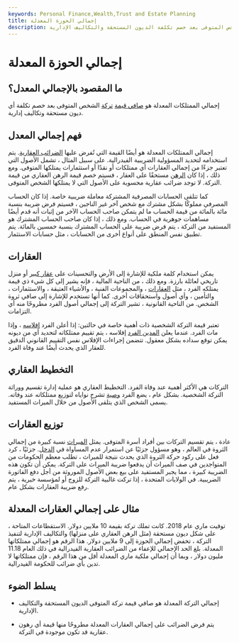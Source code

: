 ```yaml
---
keywords: Personal Finance,Wealth,Trust and Estate Planning
title: إجمالي الحوزة المعدلة
description: إجمالي الممتلكات المعدلة هو صافي قيمة تركة الشخص المتوفى بعد خصم تكلفة الديون المستحقة والتكاليف الإدارية.
---
```


# إجمالي الحوزة المعدلة
## ما المقصود بالإجمالي المعدل؟

إجمالي الممتلكات المعدلة هو [صافي قيمة](/networth) [تركة](/estate) الشخص المتوفى بعد خصم تكلفة أي ديون مستحقة وتكاليف إدارية.

## فهم إجمالي المعدل

إجمالي الممتلكات المعدلة هو أيضًا القيمة التي تُفرض عليها [الضرائب العقارية](/estatetax). يتم استخدامه لتحديد المسؤولية الضريبية الفيدرالية. على سبيل المثال ، تشمل الأصول التي تعتبر جزءًا من إجمالي العقارات أي ممتلكات أو نقدًا أو استثمارات يمتلكها المتوفى. ومع ذلك ، إذا كان [الرهن](/mortgage) مستحقًا على العقار ، فسيتم خصم قيمة الرهن العقاري من قيمة التركة. لا توجد ضرائب عقارية محسوبة على الأصول التي لا يمتلكها الشخص المتوفى.

كما تتلقى الحسابات المصرفية المشتركة معاملة ضريبية خاصة. إذا كان الحساب المصرفي مملوكًا بشكل مشترك مع شخص آخر غير الناجين ، فسيتم فرض ضريبة بنسبة مائة بالمائة من قيمة الحساب ما لم يتمكن صاحب الحساب الآخر من إثبات أنه قدم أيضًا مساهمات جوهرية في الحساب. ومع ذلك ، إذا كان صاحب الحساب المشترك هو المستفيد من التركة ، يتم فرض ضريبة على الحساب المشترك بنسبة خمسين بالمائة. يتم تطبيق نفس المنطق على أنواع أخرى من الحسابات ، مثل حسابات الاستثمار.

## العقارات

يمكن استخدام كلمة ملكية للإشارة إلى الأرض والتحسينات على [عقار كبير](/property) أو منزل تاريخي لعائلة بارزة. ومع ذلك ، من الناحية المالية ، فإنه يشير إلى كل شيء ذي قيمة يمتلكه الفرد ، مثل [العقارات](/realestate) ، والمجموعات الفنية ، والأشياء العتيقة ، والاستثمارات ، والتأمين ، وأي أصول واستحقاقات أخرى. كما أنها تستخدم للإشارة إلى صافي ثروة الشخص. من الناحية القانونية ، تشير التركة إلى إجمالي أصول الفرد مطروحًا منه أي التزامات.

تعتبر قيمة التركة الشخصية ذات أهمية خاصة في حالتين: إذا أعلن الفرد [إفلاسه](/bankruptcy) ، وإذا مات الفرد. عندما يعلن [المدين الفرد](/debtor) إفلاسه ، يتم تقييم ممتلكاته لتحديد أي من ديونه يمكن توقع سداده بشكل معقول. تتضمن إجراءات الإفلاس نفس التقييم القانوني الدقيق للعقار الذي يحدث أيضًا عند وفاة الفرد.

## التخطيط العقاري

التركات هي الأكثر أهمية عند وفاة الفرد. التخطيط العقاري هو عملية إدارة تقسيم ووراثة التركة الشخصية. بشكل عام ، يضع الفرد [وصية](/will) تشرح نواياه لتوزيع ممتلكاته عند وفاته. يسمى الشخص الذي يتلقى الأصول من خلال الميراث المستفيد.

## توزيع العقارات

عادة ، يتم تقسيم التركات بين أفراد أسرة المتوفى. يمثل [الميراث](/inheritance) نسبة كبيرة من إجمالي الثروة في العالم ، وهو مسؤول جزئيًا عن استمرار عدم المساواة في [الدخل](/income-inequality). جزئيًا ، كرد فعل على ركود حركة الثروة الذي يحدث نتيجة للميراث ، تطلب معظم الحكومات من المتواجدين في صف الميراث أن يدفعوا ضريبة الميراث على التركة. يمكن أن تكون هذه الضريبة كبيرة ، مما يجبر المستفيد على بيع بعض الأصول الموروثة من أجل دفع الفاتورة الضريبية. في الولايات المتحدة ، إذا تركت غالبية التركة للزوج أو لمؤسسة خيرية ، يتم رفع ضريبة العقارات بشكل عام.

## مثال على إجمالي العقارات المعدلة

توفيت ماري عام 2018. كانت تملك تركة بقيمة 10 ملايين دولار. الاستقطاعات المتاحة ، على شكل ديون مستحقة (مثل الرهن العقاري على منزلها) والتكاليف الإدارية لتنفيذ التركة ، تخفض إجمالي الحوزة إلى 9 ملايين دولار. هذا الرقم هو إجمالي ممتلكاتها المعدلة. بلغ الحد الإجمالي للإعفاء من الضرائب العقارية الفيدرالية في ذلك العام 11.18 مليون دولار ، وبما أن إجمالي ملكية ماري المعدلة أقل من هذا الرقم ، فإن ممتلكاتها لا تدين بأي ضرائب للحكومة الفيدرالية.

## يسلط الضوء

- إجمالي التركة المعدلة هو صافي قيمة تركة المتوفى الديون المستحقة والتكاليف الإدارية.

- يتم فرض الضرائب على إجمالي العقارات المعدلة مطروحًا منها قيمة أي رهون عقارية قد تكون موجودة في التركة.

